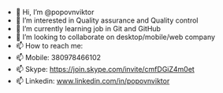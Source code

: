 - 👋 Hi, I’m @popovnviktor
- 👀 I’m interested in Quality assurance and Quality control
- 🌱 I’m currently learning job in Git and GitHub 
- 💞️ I’m looking to collaborate on desktop/mobile/web company
- 📫 How to reach me:
- 📫 Mobile: 380978466102
- 📫 Skype: https://join.skype.com/invite/cmfDGiZ4m0et
- 📫 Linkedin: www.linkedin.com/in/popovnviktor
<!---
popovnviktor/popovnviktor is a ✨ special ✨ repository because its `README.md` (this file) appears on your GitHub profile.
You can click the Preview link to take a look at your changes.
--->
